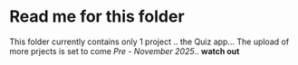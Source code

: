 # Read me for this folder
This folder currently contains only 1 project .. the Quiz app...
The upload of more prjects is set to come *Pre - November 2025*.. **watch out**
